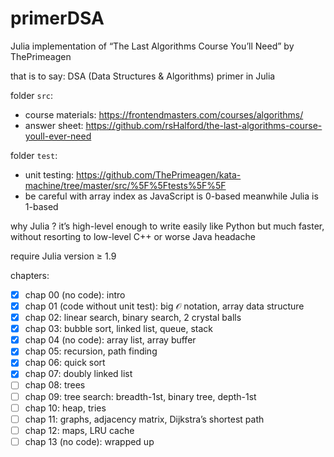 # primerDSA

Julia implementation of “The Last Algorithms Course You’ll Need” by ThePrimeagen

that is to say: DSA (Data Structures & Algorithms) primer in Julia

folder `src`:
- course materials: https://frontendmasters.com/courses/algorithms/
- answer sheet: https://github.com/rsHalford/the-last-algorithms-course-youll-ever-need

folder `test`:
- unit testing: https://github.com/ThePrimeagen/kata-machine/tree/master/src/%5F%5Ftests%5F%5F<!-- to properly escape double underscore -->
- be careful with array index as JavaScript is 0-based meanwhile Julia is 1-based

why Julia ? it’s high-level enough to write easily like Python but much faster, without resorting to low-level C++ or worse Java headache

require Julia version ≥ 1.9

chapters:
- [x] chap 00 (no code): intro
- [x] chap 01 (code without unit test): big 𝒪 notation, array data structure
- [x] chap 02: linear search, binary search, 2 crystal balls
- [x] chap 03: bubble sort, linked list, queue, stack
- [x] chap 04 (no code): array list, array buffer
- [x] chap 05: recursion, path finding
- [x] chap 06: quick sort
- [x] chap 07: doubly linked list
- [ ] chap 08: trees
- [ ] chap 09: tree search: breadth-1st, binary tree, depth-1st
- [ ] chap 10: heap, tries
- [ ] chap 11: graphs, adjacency matrix, Dijkstra’s shortest path
- [ ] chap 12: maps, LRU cache
- [ ] chap 13 (no code): wrapped up
